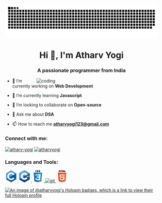 [![MasterHead](https://raw.githubusercontent.com/platane/snk/output/github-contribution-grid-snake.svg)](https://ATHARV-YOGI.io)
<h1 align="center">Hi 👋, I'm Atharv Yogi</h1>
<h3 align="center">A passionate programmer from India</h3>

<img align="right" alt="coding" width="400" src="https://encrypted-tbn0.gstatic.com/images?q=tbn:ANd9GcQMw8u9XAejBmmCbaNBvfxpgOB4-0I44HhmdA&usqp=CAU">

- 🔭 I’m currently working on **Web Development**

- 🌱 I’m currently learning **Javascript**

- 👯 I’m looking to collaborate on **Open-source**

- 💬 Ask me about **DSA**

- 📫 How to reach me **atharvyogi123@gmail.com**


<h3 align="left">Connect with me:</h3>

<p align="left">
<a href="https://linkedin.com/in/atharv-yogi" target="blank"><img align="center" src="https://raw.githubusercontent.com/rahuldkjain/github-profile-readme-generator/master/src/images/icons/Social/linked-in-alt.svg" alt="atharv-yogi" height="30" width="40" /></a>
<a href="https://instagram.com/atharvyogi" target="blank"><img align="center" src="https://raw.githubusercontent.com/rahuldkjain/github-profile-readme-generator/master/src/images/icons/Social/instagram.svg" alt="atharvyogi" height="30" width="40" /></a>
</p>

<h3 align="left">Languages and Tools:</h3>
<p align="left"> <a href="https://www.cprogramming.com/" target="_blank" rel="noreferrer"> <img src="https://raw.githubusercontent.com/devicons/devicon/master/icons/c/c-original.svg" alt="c" width="40" height="40"/> </a> <a href="https://www.w3schools.com/cpp/" target="_blank" rel="noreferrer"> <img src="https://raw.githubusercontent.com/devicons/devicon/master/icons/cplusplus/cplusplus-original.svg" alt="cplusplus" width="40" height="40"/> </a> <a href="https://www.w3schools.com/css/" target="_blank" rel="noreferrer"> <img src="https://raw.githubusercontent.com/devicons/devicon/master/icons/css3/css3-original-wordmark.svg" alt="css3" width="40" height="40"/> </a> <a href="https://git-scm.com/" target="_blank" rel="noreferrer"> <img src="https://www.vectorlogo.zone/logos/git-scm/git-scm-icon.svg" alt="git" width="40" height="40"/> </a> <a href="https://www.w3.org/html/" target="_blank" rel="noreferrer"> <img src="https://raw.githubusercontent.com/devicons/devicon/master/icons/html5/html5-original-wordmark.svg" alt="html5" width="40" height="40"/> </a> </p>

[![An image of @atharvyogi's Holopin badges, which is a link to view their full Holopin profile](https://holopin.me/atharvyogi)](https://holopin.io/@atharvyogi)
